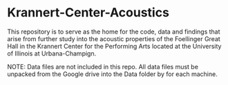 # Krannert-Center-Acoustics
This repository is to serve as the home for the code, data and findings that arise from further study into the acoustic properties of the Foellinger Great Hall in the Krannert Center for the Performing Arts located at the University of Illinois at Urbana-Champign.

NOTE: Data files are not included in this repo. All data files must be unpacked from the Google drive into the Data folder by for each machine.  
